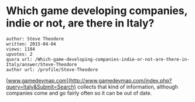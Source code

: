 # Which game developing companies, indie or not, are there in Italy?

	author: Steve Theodore
	written: 2015-04-04
	views: 1184
	upvotes: 2
	quora url: /Which-game-developing-companies-indie-or-not-are-there-in-Italy/answer/Steve-Theodore
	author url: /profile/Steve-Theodore


[www.gamedevmap.com](http://www.gamedevmap.com/index.php?query=Italy&Submit=Search) collects that kind of information, although companies come and go fairly often so it can be out of date.

